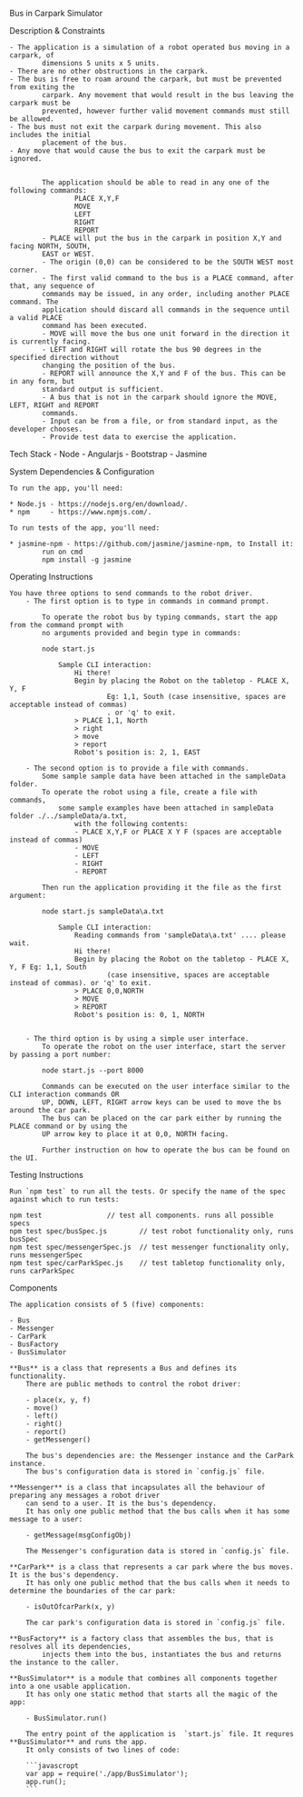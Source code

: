 Bus in Carpark Simulator

Description & Constraints

    - The application is a simulation of a robot operated bus moving in a carpark, of
            dimensions 5 units x 5 units.
    - There are no other obstructions in the carpark.
    - The bus is free to roam around the carpark, but must be prevented from exiting the
            carpark. Any movement that would result in the bus leaving the carpark must be
            prevented, however further valid movement commands must still be allowed.
    - The bus must not exit the carpark during movement. This also includes the initial
            placement of the bus.
    - Any move that would cause the bus to exit the carpark must be ignored.


            The application should be able to read in any one of the following commands:
                    PLACE X,Y,F
                    MOVE
                    LEFT
                    RIGHT
                    REPORT
            - PLACE will put the bus in the carpark in position X,Y and facing NORTH, SOUTH,
            EAST or WEST.
            - The origin (0,0) can be considered to be the SOUTH WEST most corner.
            - The first valid command to the bus is a PLACE command, after that, any sequence of
            commands may be issued, in any order, including another PLACE command. The
            application should discard all commands in the sequence until a valid PLACE
            command has been executed.
            - MOVE will move the bus one unit forward in the direction it is currently facing.
            - LEFT and RIGHT will rotate the bus 90 degrees in the specified direction without
            changing the position of the bus.
            - REPORT will announce the X,Y and F of the bus. This can be in any form, but
            standard output is sufficient.
            - A bus that is not in the carpark should ignore the MOVE, LEFT, RIGHT and REPORT
            commands.
            - Input can be from a file, or from standard input, as the developer chooses.
            - Provide test data to exercise the application.

Tech Stack
    - Node 
    - Angularjs
    - Bootstrap
    - Jasmine

System Dependencies & Configuration

    To run the app, you'll need:

    * Node.js - https://nodejs.org/en/download/.     
    * npm     - https://www.npmjs.com/.   

    To run tests of the app, you'll need:

    * jasmine-npm - https://github.com/jasmine/jasmine-npm, to Install it:
            run on cmd
            npm install -g jasmine

Operating Instructions

    You have three options to send commands to the robot driver.   
        - The first option is to type in commands in command prompt.   

            To operate the robot bus by typing commands, start the app from the command prompt with 
            no arguments provided and begin type in commands:

            node start.js
            
                Sample CLI interaction: 
                    Hi there!
                    Begin by placing the Robot on the tabletop - PLACE X, Y, F 
                            Eg: 1,1, South (case insensitive, spaces are acceptable instead of commas)
                            . or 'q' to exit.
                    > PLACE 1,1, North
                    > right
                    > move
                    > report
                    Robot's position is: 2, 1, EAST

        - The second option is to provide a file with commands. 
            Some sample sample data have been attached in the sampleData folder.  
            To operate the robot using a file, create a file with commands, 
                some sample examples have been attached in sampleData folder ./../sampleData/a.txt, 
                    with the following contents:
                    - PLACE X,Y,F or PLACE X Y F (spaces are acceptable instead of commas)
                    - MOVE
                    - LEFT
                    - RIGHT
                    - REPORT   

            Then run the application providing it the file as the first argument:

            node start.js sampleData\a.txt

                Sample CLI interaction:
                    Reading commands from 'sampleData\a.txt' .... please wait.
                    Hi there!
                    Begin by placing the Robot on the tabletop - PLACE X, Y, F Eg: 1,1, South 
                            (case insensitive, spaces are acceptable instead of commas). or 'q' to exit.
                    > PLACE 0,0,NORTH
                    > MOVE
                    > REPORT
                    Robot's position is: 0, 1, NORTH
        
        
        - The third option is by using a simple user interface.
            To operate the robot on the user interface, start the server by passing a port number:
               
            node start.js --port 8000
            
            Commands can be executed on the user interface similar to the CLI interaction commands OR
            UP, DOWN, LEFT, RIGHT arrow keys can be used to move the bs around the car park. 
            The bus can be placed on the car park either by running the PLACE command or by using the
            UP arrow key to place it at 0,0, NORTH facing.

            Further instruction on how to operate the bus can be found on the UI.
        

Testing Instructions 

    Run `npm test` to run all the tests. Or specify the name of the spec against which to run tests: 

    npm test 				// test all components. runs all possible specs
    npm test spec/busSpec.js 		// test robot functionality only, runs busSpec
    npm test spec/messengerSpec.js 	// test messenger functionality only, runs messengerSpec
    npm test spec/carParkSpec.js 	// test tabletop functionality only, runs carParkSpec

Components

    The application consists of 5 (five) components:

    - Bus   
    - Messenger   
    - CarPark  
    - BusFactory    
    - BusSimulator    

    **Bus** is a class that represents a Bus and defines its functionality. 
        There are public methods to control the robot driver:

        - place(x, y, f)   
        - move()    
        - left()    
        - right()   
        - report()   
        - getMessenger()  

        The bus's dependencies are: the Messenger instance and the CarPark instance. 
        The bus's configuration data is stored in `config.js` file.   

    **Messenger** is a class that incapsulates all the behaviour of preparing any messages a robot driver 
        can send to a user. It is the bus's dependency. 
        It has only one public method that the bus calls when it has some message to a user:    

        - getMessage(msgConfigObj)    

        The Messenger's configuration data is stored in `config.js` file.   

    **CarPark** is a class that represents a car park where the bus moves. It is the bus's dependency. 
        It has only one public method that the bus calls when it needs to determine the boundaries of the car park:   

        - isOutOfcarPark(x, y)   

        The car park's configuration data is stored in `config.js` file.   

    **BusFactory** is a factory class that assembles the bus, that is resolves all its dependencies, 
            injects them into the bus, instantiates the bus and returns the instance to the caller.    

    **BusSimulator** is a module that combines all components together into a one usable application. 
        It has only one static method that starts all the magic of the app:

        - BusSimulator.run()   

        The entry point of the application is  `start.js` file. It requres **BusSimulator** and runs the app. 
        It only consists of two lines of code:

        ```javascropt
        var app = require('./app/BusSimulator');
        app.run();
        ```
